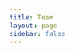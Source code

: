 ```yaml
---
title: Team
layout: page
sidebar: false
---
```


<script setup>
import {
  VPTeamPage,
  VPTeamPageTitle,
  VPTeamMembers
} from 'vitepress/theme'

const members = [
  {
    //avatar: 'https://github.com/oddgeih-ntnu.png',
    avatar: 'https://backends.it.ntnu.no/user-profile-service/rest/files/8ec5302d-5836-37db-b9ac-942e6288d869',
    name: 'Oddgeir Lingaas Holmen',
    title: 'CEO',
    links: [
      { icon: 'github', link: 'https://github.com/oddgeih-ntnu' },
    ]
  },
  {
    //avatar: 'https://github.com/tommentnu.png',
    avatar: 'https://yt3.googleusercontent.com/ytc/AL5GRJWCXIGqWNDtr7y9pFGHrnH7KfBS_0s-DIKi3nxGyg=s88-c-k-c0x00ffffff-no-rj',
    name: 'Tom-Erik Røberg',
    title: 'CTO',
    links: [
      { icon: 'github', link: 'https://github.com/tommentnu' },
    ]
  },
  {
    avatar: 'https://github.com/matuskosut.png',
    name: 'Matus Kosut',
    title: 'Head of Product Development',
    links: [
      { icon: 'github', link: 'https://github.com/matuskosut' },
      //{ icon: 'twitter', link: 'https://twitter.com/matuskosut' }
    ]
  },
  {
    avatar: 'https://media.licdn.com/dms/image/C4D03AQHhugVsJC3trg/profile-displayphoto-shrink_100_100/0/1635694056251?e=1680134400&v=beta&t=mZ299IROTLXRQaxGh1UzwEwheYrRTz7XKbKZkccuGlI',
    name: 'Qussay Qhazeia',
    title: 'Compliance Officer',
    //links: [
    //  { icon: 'github', link: 'https://github.com/JakubNTNU' },
    //]
  },
  {
    avatar: 'https://github.com/signe-cloud.png',
    name: 'Signe Elisabeth Åsberg',
    title: 'Research Advisor',
    links: [
      { icon: 'github', link: 'https://github.com/signe-cloud' },
    ]
  },
  {
    avatar: 'https://media.licdn.com/dms/image/C4D03AQEbH8dkX2Iskg/profile-displayphoto-shrink_100_100/0/1629879083163?e=1680134400&v=beta&t=Tk3bV8P_XtVu1zNOVwaK66Te6HGRA0MV52lZ1ivwlQE',
    //avatar: 'https://github.com/JakubNTNU.png',
    name: 'Jakub Hudak',
    title: 'Engineer',
    links: [
      { icon: 'github', link: 'https://github.com/JakubNTNU' },
    ]
  },
  {
    avatar: 'https://scontent.ftrd4-1.fna.fbcdn.net/v/t39.30808-6/291898733_441725691294624_2762473677040864481_n.jpg?_nc_cat=104&ccb=1-7&_nc_sid=09cbfe&_nc_ohc=vpuqosTtOW8AX_0LCJg&_nc_oc=AQmHGMARK6hgrzcu9Jf5PFjiAxVFqqY8oobuH9sWqQ5rkpPt3h3J82mxFrDe_1rJ7AM&tn=MFetIvO19rG3qhzL&_nc_ht=scontent.ftrd4-1.fna&oh=00_AfDNKaFSbADAjZMw0Vso4fWUVoHAxJB-kKw9tM9Bf4AI-Q&oe=63D7D12E',
    name: 'Ingunn Berg Ferstad',
    title: 'Communication',
    //links: []
  },
]
</script>

<VPTeamPage>
  <VPTeamPageTitle>
    <template #title>
      Our Team
    </template>
    <template #lead>
      Your experiences in HUNT Cloud are shaped and molded by a small team of scientific instrument makers located at NTNU, Norway.<br><br>Our team consist of five full time employees with a background from medicine, biology, management systems, signal processing and computer science. We collaborate closely on most of our activities, although for clarity, here is a short description of our main responsibility areas.
    </template>
  </VPTeamPageTitle>
  <VPTeamMembers
    :members="members"
  />
</VPTeamPage>
